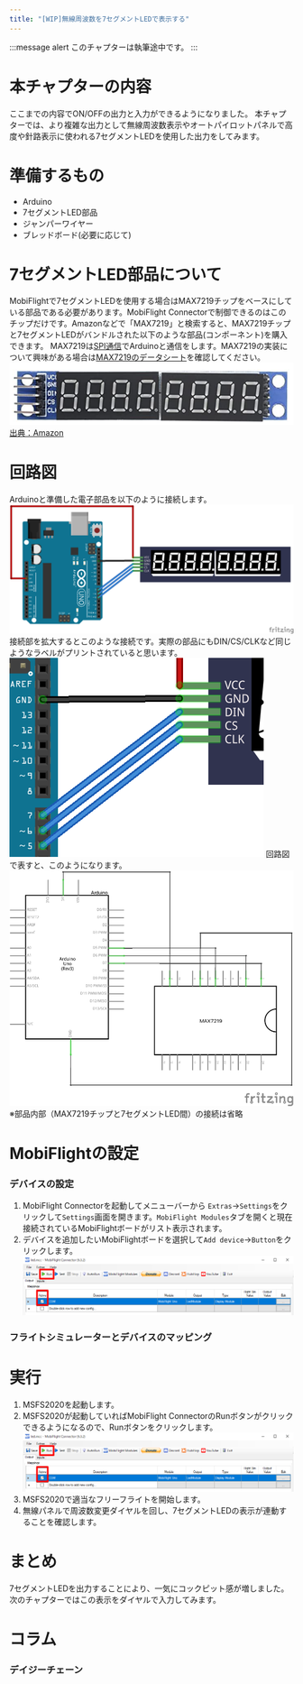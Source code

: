 ```yaml
---
title: "[WIP]無線周波数を7セグメントLEDで表示する"
---
```


:::message alert
このチャプターは執筆途中です。
:::

# 本チャプターの内容
ここまでの内容でON/OFFの出力と入力ができるようになりました。
本チャプターでは、より複雑な出力として無線周波数表示やオートパイロットパネルで高度や針路表示に使われる7セグメントLEDを使用した出力をしてみます。

# 準備するもの
- Arduino
- 7セグメントLED部品
- ジャンパーワイヤー
- ブレッドボード(必要に応じて)

# 7セグメントLED部品について
MobiFlightで7セグメントLEDを使用する場合はMAX7219チップをベースにしている部品である必要があります。MobiFlight Connectorで制御できるのはこのチップだけです。Amazonなどで「MAX7219」と検索すると、MAX7219チップと7セグメントLEDがバンドルされた以下のような部品(コンポーネント)を購入できます。
MAX7219は[SPI通信](https://emb.macnica.co.jp/articles/8191/)でArduinoと通信をします。MAX7219の実装について興味がある場合は[MAX7219のデータシート](http://www.microtechnica.tv/support/manual/MAX7219_jp.pdf)を確認してください。
![](/images/mobiflight-msfs2020-build-controller/com-radio-7seg-led/7seg-led.png)
[出典：Amazon](https://www.amazon.co.jp/s?k=Max7219&__mk_ja_JP=%E3%82%AB%E3%82%BF%E3%82%AB%E3%83%8A&crid=3M9ZROTVXUXAF&sprefix=max7219%2Caps%2C235&ref=nb_sb_noss_1)


# 回路図
Arduinoと準備した電子部品を以下のように接続します。
![](/images/mobiflight-msfs2020-build-controller/com-radio-7seg-led/breadboard.png)
接続部を拡大するとこのような接続です。実際の部品にもDIN/CS/CLKなど同じようなラベルがプリントされていると思います。
![](/images/mobiflight-msfs2020-build-controller/com-radio-7seg-led/zoom.png)
回路図で表すと、このようになります。
![](/images/mobiflight-msfs2020-build-controller/com-radio-7seg-led/circuit.png)
※部品内部（MAX7219チップと7セグメントLED間）の接続は省略

# MobiFlightの設定
### デバイスの設定
1. MobiFlight Connectorを起動してメニューバーから `Extras`→`Settings`をクリックして`Settings`画面を開きます。`MobiFlight Modules`タブを開くと現在接続されているMobiFlightボードがリスト表示されます。
1. デバイスを追加したいMobiFlightボードを選択して`Add device`→`Button`をクリックします。
![](/images/mobiflight-msfs2020-build-controller/com-radio-7seg-led/201.png)

### フライトシミュレーターとデバイスのマッピング

# 実行
1. MSFS2020を起動します。
1. MSFS2020が起動していればMobiFlight ConnectorのRunボタンがクリックできるようになるので、Runボタンをクリックします。
![](/images/mobiflight-msfs2020-build-controller/com-radio-7seg-led/201.png)
1. MSFS2020で適当なフリーフライトを開始します。
1. 無線パネルで周波数変更ダイヤルを回し、7セグメントLEDの表示が連動することを確認します。

# まとめ
7セグメントLEDを出力することにより、一気にコックピット感が増しました。
次のチャプターではこの表示をダイヤルで入力してみます。

# コラム
### デイジーチェーン